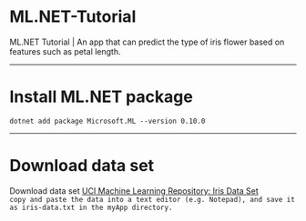 # ML.NET-Tutorial
ML.NET Tutorial | An app that can predict the type of iris flower based on features such as petal length.
***
# Install ML.NET package
`dotnet add package Microsoft.ML --version 0.10.0`
***
# Download data set
Download data set [UCI Machine Learning Repository: Iris Data Set](https://archive.ics.uci.edu/ml/machine-learning-databases/iris/iris.data)<br>
`copy and paste the data into a text editor (e.g. Notepad), and save it as iris-data.txt in the myApp directory. `
